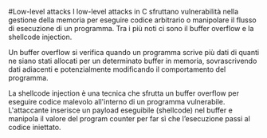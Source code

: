 #Low-level attacks
I low-level attacks in C sfruttano vulnerabilità nella gestione della memoria per eseguire codice arbitrario o manipolare il flusso di esecuzione di un programma. Tra i più noti ci sono il buffer overflow e la shellcode injection.

Un buffer overflow si verifica quando un programma scrive più dati di quanti ne siano stati allocati per un determinato buffer in memoria, sovrascrivendo dati adiacenti e potenzialmente modificando il comportamento del programma.

La shellcode injection è una tecnica che sfrutta un buffer overflow per eseguire codice malevolo all'interno di un programma vulnerabile. L'attaccante inserisce un payload eseguibile (shellcode) nel buffer e manipola il valore del program counter per far sì che l’esecuzione passi al codice iniettato.
